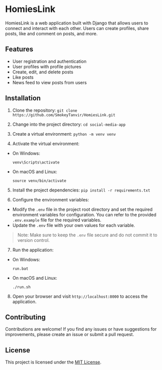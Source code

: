 # HomiesLink

HomiesLink is a web application built with Django that allows users to connect and interact with each other. Users can create profiles, share posts, like and comment on posts, and more.

## Features

- User registration and authentication
- User profiles with profile pictures
- Create, edit, and delete posts
- Like posts
- News feed to view posts from users

## Installation

1. Clone the repository:
```git clone https://github.com/SmokeyTanvir/HomiesLink.git```

2. Change into the project directory:
```cd social-media-app```

3. Create a virtual environment:
```python -m venv venv```

4. Activate the virtual environment:
- On Windows:
  ```
  venv\Scripts\activate
  ```

- On macOS and Linux:
  ```
  source venv/bin/activate
  ```

5. Install the project dependencies:
```pip install -r requirements.txt```

6. Configure the environment variables:
- Modify the `.env` file in the project root directory and set the required environment variables for configuration. You can refer to the provided `.env.example` file for the required variables.
- Update the `.env` file with your own values for each variable.
> Note: Make sure to keep the `.env` file secure and do not commit it to version control.

7. Run the application:
- On Windows:
  ```
  run.bat
  ```

- On macOS and Linux:
  ```
  ./run.sh
  ```

8. Open your browser and visit `http://localhost:8000` to access the application.

## Contributing

Contributions are welcome! If you find any issues or have suggestions for improvements, please create an issue or submit a pull request.

## License

This project is licensed under the [MIT License](LICENSE).

